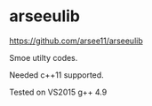 arseeulib
=====

https://github.com/arsee11/arseeulib

Smoe utilty codes.

Needed c++11 supported.

Tested on VS2015 g++ 4.9

